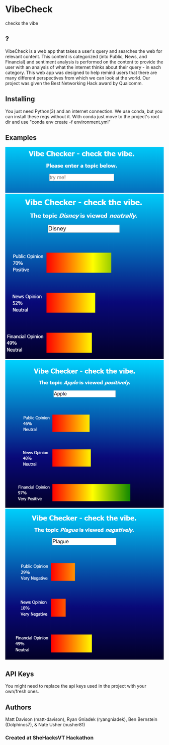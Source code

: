 # VibeCheck

checks the vibe

## ?

VibeCheck is a web app that takes a user's query and searches the web for relevant content. This content is categorized (into Public, News, and Financial) and sentiment analysis is performed on the content to provide the user with an analysis of what the internet thinks about their query - in each category. This web app was designed to help remind users that there are many different perspectives from which we can look at the world. Our project was given the Best Networking Hack award by Qualcomm.

## Installing

You just need Python(3) and an internet connection.
We use conda, but you can install these reqs without it.
With conda just move to the project's root dir and use "conda env create -f environment.yml"

## Examples
![Empty Example](https://github.com/matt-davison/vibecheck/blob/master/example/Empty.PNG)
![Disney Example](https://github.com/matt-davison/vibecheck/blob/master/example/Disney.PNG)
![Apple Example](https://github.com/matt-davison/vibecheck/blob/master/example/Apple.PNG)
![Plague Example](https://github.com/matt-davison/vibecheck/blob/master/example/Plague.PNG)
## API Keys

You might need to replace the api keys used in the project with your own/fresh ones.

## Authors
Matt Davison (matt-davison), Ryan Gniadek (ryangniadek), Ben Bernstein (Dolphinos7), & Nate Usher (nusher81)
### Created at SheHacksVT Hackathon
